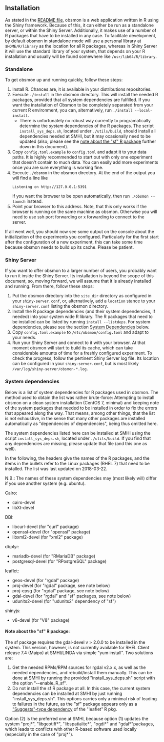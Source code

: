## Installation
As stated in the [README file](./README.md), obsmon is a web application written in R using the Shiny framework. Because of this, it can either be run as a standalone server, or within the Shiny Server. Additionally, it makes use of a number of R packages that have to be installed in any case. To facilitate development, by default obsmon in standalone mode will use a personal library at `$HOME/R/library` as the location for all R packages, whereas in Shiny Server it will use the standard library of your system, that depends on your R installation and usually will be found somewhere like `/usr/lib64/R/library`.

### Standalone
To get obsmon up and running quickly, follow these steps:

1. Install R. Chances are, it is available in your distributions repositories.
2. Execute `./install` in the obsmon directory. This will install the needed R
   packages, provided that all system dependencies are fulfilled. If you want the installation of Obsmon to be completely separated from your current R environment, you can, alternatively, run `./install --local-install`.
   * There is unfortunately no robust way currently to programatically determine the *system* dependencies of the R packages. The script `install_sys_deps.sh`, located under `./utils/build`, should install all dependencies needed at SMHI, but it may ocasionally need to be updated (also, please see the [note about the "sf" R package](Note-about-the-"sf"-R-package:) further down in this document).
3. Copy `config.toml.example` to `config.toml` and adapt it to your data paths.
   It is highly recommended to start out with only one experiment that doesn't
   contain to much data. You can easily add more experiments once you are sure
   everything is working fine.
4. Execute `./obsmon` in the obsmon directory. At the end of the output you    
   will find a line like
   ```
   Listening on http://127.0.0.1:5391
   ```
   If you want the browser to be open automatically, then run `./obsmon --launch` instead.
5. Point your browser to this address. Note, that this only works if the
   browser is running on the same machine as obsmon. Otherwise you will need to use ssh port forwarding or x forwarding to connect to the server.

If all went well, you should now see some output on the console about the
initialization of the experiments you configured. Particularly for the first
start after the configuration of a new experiment, this can take some time
because obsmon needs to build up its cache. Please be patient.

### Shiny Server
If you want to offer obsmon to a larger number of users, you probably want to
run it inside the Shiny Server. Its installation is beyond the scope of this
document, so, moving forward, we will assume that it is already installed and
running. From there, follow these steps:

1. Put the obsmon directory into the `site_dir` directory as configured in your
   `shiny-server.conf`, or, alternatively, add a `location` stance to your
   `shiny-server.conf` listing the obsmon directory.
2. Install the R package dependencies (and their system dependencies, if
   needed) into your system wide R library. The R packages that need to be installed can be listed by running `install --listdeps`. For system dependencies, please see the section [System Dependencies](#system-dependencies) below.
3. Copy `config.toml.example` to `/etc/obsmon/config.toml` and adapt to your
   needs.
4. Run your Shiny Server and connect to it with your browser. At that moment
   obsmon will start to build its cache, which can take considerable amounts of
   time for a freshly configured experiment. To check the progress, follow the
   pertinent Shiny Server log file. Its location can be configured in your
   `shiny-server.conf`, but is most likely
   `/var/log/shiny-server/obsmon-*.log`.

### System dependencies
Below is a list of system dependencies for R packages used in obsmon. The method used to obtain the list was rather brute-force: Attempting to install obsmon on a clean system installation (CentOS 7, minimal) and keeping note of the system packages that needed to be installed in order to fix the errors that appeared along the way. That means, among other things, that the list is not exhaustive, in the sense that many other packages are installed automatically as "dependencies of dependencies", being thus omitted here.

The system dependencies listed here can be installed at SMHI using the script `install_sys_deps.sh`, located under `./utils/build`. If you find that any dependencies are missing, please update that file (and this one as well).

In the following, the headers give the names of the R packages, and the items in the bullets refer to the Linux packages (RHEL 7) that need to be installed. The list was last updated on 2018-03-22.

N.B.: The names of these system dependencies may (most likely will) differ if you use another system (e.g. ubuntu).

Cairo:
  * cairo-devel
  * libXt-devel

DBI:
  * libcurl-devel (for "curl" package)
  * openssl-devel (for "openssl" package)
  * libxml2-devel (for "xml2" package)

dbplyr:
  * mariadb-devel (for "RMariaDB" package)
  * postgresql-devel (for "RPostgreSQL" package)

leaflet:
  * geos-devel (for "rgdal" package)
  * proj-devel (for "rgdal" package, see note below)
  * proj-epsg (for "rgdal" package, see note below)
  * gdal-devel (for "rgdal" and "sf" packages, see note below)
  * udunits2-devel (for "udunits2" dependency of "sf")

shinyjs:
  * v8-devel (for "V8" package)

#### Note about the "sf" R package:
The sf package requires the gdal-devel v > 2.0.0 to be installed in the system. This version, however, is not currently available for RHEL Client
release 7.4 (Maipo) at SMHI/LINDA via simple "yum install". Two solutions are:

1. Get the needed RPMs/RPM sources for rgdal v2.x.x, as well as the needed
   dependencies, and rebuild/install them manually. This can be done at SMHI
   by running the provided "install_sys_deps.sh" script with the option "--enable_R_sf".
2. Do not install the sf R package at all. In this case, the current system
   dependencies can be installed at SMHI by just running "install_sys_deps.sh".
   This options carries only a minimal risk of leading to failures in the
   future, as the "sf" package appears only as a ["Suggests"-type dependency](http://r-pkgs.had.co.nz/description.html) of the "leaflet" R pkg.

Option (2) is the preferred one at SMHI, because option (1) updates the
system "proj*", "libgeotiff*", "libspatialite*", "ogdi*" and "gdal*"packages,
which leads to conflicts with other R-based software used locally (especially
in the case of "proj*").
